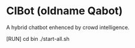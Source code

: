 # CIBot (oldname Qabot)
A hybrid chatbot enhenced by crowd intelligence.

[RUN]
    cd bin
    ./start-all.sh
